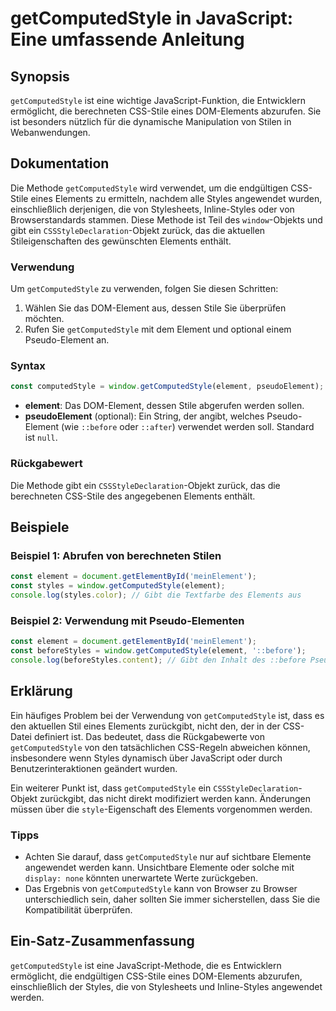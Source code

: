 <!--
Meta Description: # getComputedStyle in JavaScript: Eine umfassende Anleitung ## Synopsis `getComputedStyle` ist eine wichtige JavaScript-Funktion, die Entwicklern ermö...
Meta Keywords: die, getcomputedstyle, element, von, elements
-->

# getComputedStyle in JavaScript: Eine umfassende Anleitung

## Synopsis
`getComputedStyle` ist eine wichtige JavaScript-Funktion, die Entwicklern ermöglicht, die berechneten CSS-Stile eines DOM-Elements abzurufen. Sie ist besonders nützlich für die dynamische Manipulation von Stilen in Webanwendungen.

## Dokumentation
Die Methode `getComputedStyle` wird verwendet, um die endgültigen CSS-Stile eines Elements zu ermitteln, nachdem alle Styles angewendet wurden, einschließlich derjenigen, die von Stylesheets, Inline-Styles oder von Browserstandards stammen. Diese Methode ist Teil des `window`-Objekts und gibt ein `CSSStyleDeclaration`-Objekt zurück, das die aktuellen Stileigenschaften des gewünschten Elements enthält.

### Verwendung
Um `getComputedStyle` zu verwenden, folgen Sie diesen Schritten:

1. Wählen Sie das DOM-Element aus, dessen Stile Sie überprüfen möchten.
2. Rufen Sie `getComputedStyle` mit dem Element und optional einem Pseudo-Element an.

### Syntax
```javascript
const computedStyle = window.getComputedStyle(element, pseudoElement);
```

- **element**: Das DOM-Element, dessen Stile abgerufen werden sollen.
- **pseudoElement** (optional): Ein String, der angibt, welches Pseudo-Element (wie `::before` oder `::after`) verwendet werden soll. Standard ist `null`.

### Rückgabewert
Die Methode gibt ein `CSSStyleDeclaration`-Objekt zurück, das die berechneten CSS-Stile des angegebenen Elements enthält.

## Beispiele
### Beispiel 1: Abrufen von berechneten Stilen
```javascript
const element = document.getElementById('meinElement');
const styles = window.getComputedStyle(element);
console.log(styles.color); // Gibt die Textfarbe des Elements aus
```

### Beispiel 2: Verwendung mit Pseudo-Elementen
```javascript
const element = document.getElementById('meinElement');
const beforeStyles = window.getComputedStyle(element, '::before');
console.log(beforeStyles.content); // Gibt den Inhalt des ::before Pseudo-Elements aus
```

## Erklärung
Ein häufiges Problem bei der Verwendung von `getComputedStyle` ist, dass es den aktuellen Stil eines Elements zurückgibt, nicht den, der in der CSS-Datei definiert ist. Das bedeutet, dass die Rückgabewerte von `getComputedStyle` von den tatsächlichen CSS-Regeln abweichen können, insbesondere wenn Styles dynamisch über JavaScript oder durch Benutzerinteraktionen geändert wurden.

Ein weiterer Punkt ist, dass `getComputedStyle` ein `CSSStyleDeclaration`-Objekt zurückgibt, das nicht direkt modifiziert werden kann. Änderungen müssen über die `style`-Eigenschaft des Elements vorgenommen werden.

### Tipps
- Achten Sie darauf, dass `getComputedStyle` nur auf sichtbare Elemente angewendet werden kann. Unsichtbare Elemente oder solche mit `display: none` könnten unerwartete Werte zurückgeben.
- Das Ergebnis von `getComputedStyle` kann von Browser zu Browser unterschiedlich sein, daher sollten Sie immer sicherstellen, dass Sie die Kompatibilität überprüfen.

## Ein-Satz-Zusammenfassung
`getComputedStyle` ist eine JavaScript-Methode, die es Entwicklern ermöglicht, die endgültigen CSS-Stile eines DOM-Elements abzurufen, einschließlich der Styles, die von Stylesheets und Inline-Styles angewendet werden.